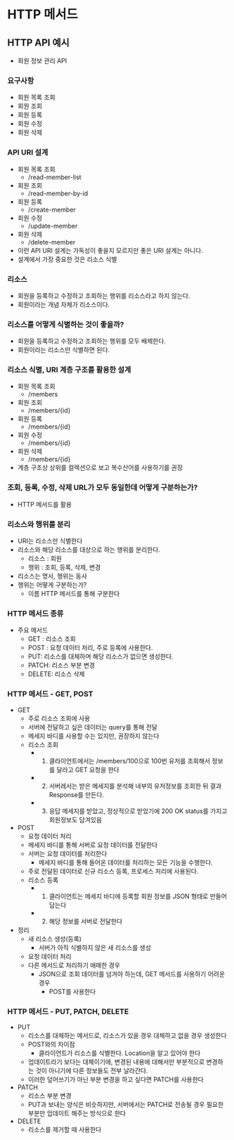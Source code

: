 # HTTP 메서드

## HTTP API 예시

- 회원 정보 관리 API

### 요구사항

- 회원 목록 조회
- 회원 조회
- 회원 등록
- 회원 수정
- 회원 삭제

### API URI 설계

- 회원 목록 조회
  - /read-member-list
- 회원 조회
  - /read-member-by-id
- 회원 등록
  - /create-member
- 회원 수정
  - /update-member
- 회원 삭제
  - /delete-member
- 이런 API URI 설계는 가독성이 좋을지 모르지만 좋은 URI 설계는 아니다.
- 설계에서 가장 중요한 것은 리소스 식별

### 리소스

- 회원을 등록하고 수정하고 조회하는 행위를 리소스라고 하지 않는다.
- 회원이라는 개념 자체가 리소스이다.

### 리소스를 어떻게 식별하는 것이 좋을까?

- 회원을 등록하고 수정하고 조회하는 행위를 모두 배제한다.
- 회원이라는 리소스만 식별하면 된다.

### 리소스 식별, URI 계층 구조를 활용한 설계

- 회원 목록 조회
  - /members
- 회원 조회
  - /members/{id}
- 회원 등록
  - /members/{id}
- 회원 수정
  - /members/{id}
- 회원 삭제
  - /members/{id}
- 계층 구조상 상위를 컬렉션으로 보고 복수산어를 사용하기를 권장

### 조회, 등록, 수정, 삭제 URL가 모두 동일한데 어떻게 구분하는가?

- HTTP 메서드를 활용

### 리소스와 행위를 분리

- URI는 리소스만 식별한다
- 리소스와 해당 리소스를 대상으로 하는 행위를 분리한다.
  - 리소스 : 회원
  - 행위 : 조회, 등록, 삭제, 변경
- 리소스는 명사, 행위는 동사
- 행위는 어떻게 구분하는가?
  - 이름 HTTP 메서드를 통해 구분한다

### HTTP 메서드 종류

- 주요 메서드
  - GET : 리소스 조회
  - POST : 요청 데이터 처리, 주로 등록에 사용한다.
  - PUT: 리소스를 대체하며 해당 리소스가 없으면 생성한다.
  - PATCH: 리소스 부분 변경
  - DELETE: 리소스 삭제

### HTTP 메서드 - GET, POST

- GET
  - 주로 리소스 조회에 사용
  - 서버에 전달하고 싶은 데이터는 query를 통해 전달
  - 메세지 바디를 사용할 수는 있지만, 권장하지 않는다
  - 리소스 조회
    - 1. 클라이언트에서는 /members/100으로 100번 유저를 조회해서 정보를 달라고 GET 요청을 한다
    - 2. 서버레서는 받은 메세지를 분석해 내부의 유저정보를 조회한 뒤 결과 Response를 만든다.
    - 3. 응답 메세지를 받았고, 정상적으로 받았기에 200 OK status를 가지고 회원정보도 담겨있음
- POST
  - 요청 데이터 처리
  - 메세지 바디를 통해 서버로 요청 데이터를 전달한다
  - 서버는 요청 데이터를 처리한다
    - 메세지 바디를 통해 들어온 데이터를 처리하는 모든 기능을 수행한다.
  - 주로 전달된 데이터로 신규 리소스 등록, 프로세스 처리에 사용된다.
  - 리소스 등록
    - 1. 클라이언트는 메세지 바디에 등록할 회원 정보를 JSON 형태로 만들어 담는다
    - 2. 해당 정보를 서버로 전달한다
- 정리
  - 새 리소스 생성(등록)
    - 서버가 아직 식별하지 않은 새 리소스를 생성
  - 요청 데이터 처리
  - 다른 메서드로 처리하기 애매한 경우
    - JSON으로 조회 데이터를 넘겨야 하는데, GET 메서드를 사용하기 어려운 경우
      - POST를 사용한다

### HTTP 메서드 - PUT, PATCH, DELETE

- PUT
  - 리소스를 대체하는 메서드로, 리소스가 있을 경우 대체하고 없을 경우 생성한다
  - POST와의 차이점
    - 클라이언트가 리소스를 식별한다. Location을 알고 있어야 한다
  - 업데이트라기 보다는 대체이기에, 변경된 내용에 대해서만 부분적으로 변경하는 것이 아니기에 다른 정보들도 전부 날라간다.
  - 이러한 덮어쓰기가 아닌 부분 변경을 하고 싶다면 PATCH를 사용한다
- PATCH
  - 리소스 부분 변경
  - PUT과 보내는 양식은 비슷하지만, 서버에서는 PATCH로 전송될 경우 필요한 부분만 업데이트 해주는 방식으로 한다
- DELETE
  - 리소스를 제거할 때 사용한다

